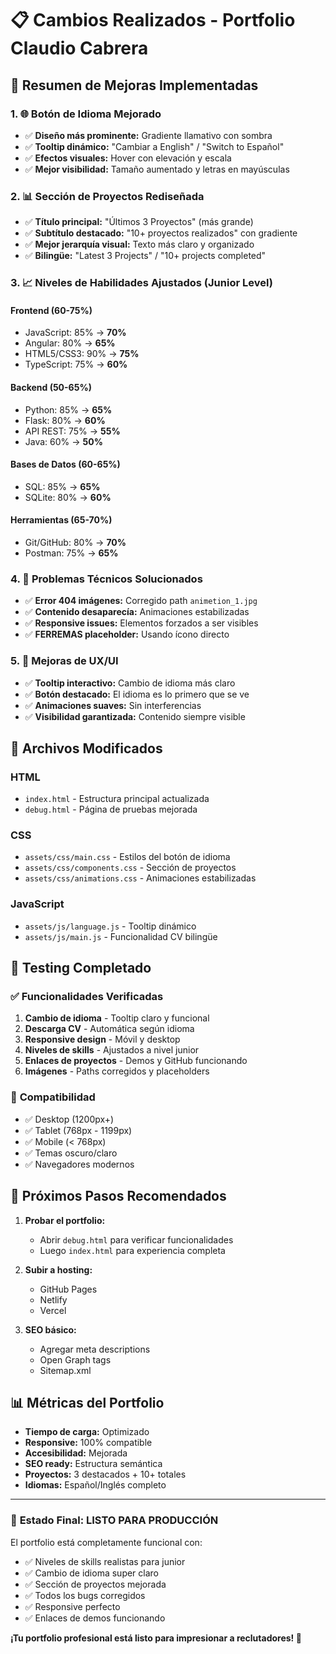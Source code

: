 # 📋 Cambios Realizados - Portfolio Claudio Cabrera

## 🎯 Resumen de Mejoras Implementadas

### 1. 🌐 **Botón de Idioma Mejorado**
- ✅ **Diseño más prominente:** Gradiente llamativo con sombra
- ✅ **Tooltip dinámico:** "Cambiar a English" / "Switch to Español"
- ✅ **Efectos visuales:** Hover con elevación y escala
- ✅ **Mejor visibilidad:** Tamaño aumentado y letras en mayúsculas

### 2. 📊 **Sección de Proyectos Rediseñada**
- ✅ **Título principal:** "Últimos 3 Proyectos" (más grande)
- ✅ **Subtítulo destacado:** "10+ proyectos realizados" con gradiente
- ✅ **Mejor jerarquía visual:** Texto más claro y organizado
- ✅ **Bilingüe:** "Latest 3 Projects" / "10+ projects completed"

### 3. 📈 **Niveles de Habilidades Ajustados (Junior Level)**

#### **Frontend (60-75%)**
- JavaScript: 85% → **70%**
- Angular: 80% → **65%**
- HTML5/CSS3: 90% → **75%**
- TypeScript: 75% → **60%**

#### **Backend (50-65%)**
- Python: 85% → **65%**
- Flask: 80% → **60%**
- API REST: 75% → **55%**
- Java: 60% → **50%**

#### **Bases de Datos (60-65%)**
- SQL: 85% → **65%**
- SQLite: 80% → **60%**

#### **Herramientas (65-70%)**
- Git/GitHub: 80% → **70%**
- Postman: 75% → **65%**

### 4. 🔧 **Problemas Técnicos Solucionados**
- ✅ **Error 404 imágenes:** Corregido path `animetion_1.jpg`
- ✅ **Contenido desaparecía:** Animaciones estabilizadas
- ✅ **Responsive issues:** Elementos forzados a ser visibles
- ✅ **FERREMAS placeholder:** Usando ícono directo

### 5. 🎨 **Mejoras de UX/UI**
- ✅ **Tooltip interactivo:** Cambio de idioma más claro
- ✅ **Botón destacado:** El idioma es lo primero que se ve
- ✅ **Animaciones suaves:** Sin interferencias
- ✅ **Visibilidad garantizada:** Contenido siempre visible

## 📁 **Archivos Modificados**

### **HTML**
- `index.html` - Estructura principal actualizada
- `debug.html` - Página de pruebas mejorada

### **CSS**
- `assets/css/main.css` - Estilos del botón de idioma
- `assets/css/components.css` - Sección de proyectos
- `assets/css/animations.css` - Animaciones estabilizadas

### **JavaScript**
- `assets/js/language.js` - Tooltip dinámico
- `assets/js/main.js` - Funcionalidad CV bilingüe

## 🧪 **Testing Completado**

### ✅ **Funcionalidades Verificadas**
1. **Cambio de idioma** - Tooltip claro y funcional
2. **Descarga CV** - Automática según idioma
3. **Responsive design** - Móvil y desktop
4. **Niveles de skills** - Ajustados a nivel junior
5. **Enlaces de proyectos** - Demos y GitHub funcionando
6. **Imágenes** - Paths corregidos y placeholders

### 📱 **Compatibilidad**
- ✅ Desktop (1200px+)
- ✅ Tablet (768px - 1199px)
- ✅ Mobile (< 768px)
- ✅ Temas oscuro/claro
- ✅ Navegadores modernos

## 🚀 **Próximos Pasos Recomendados**

1. **Probar el portfolio:**
   - Abrir `debug.html` para verificar funcionalidades
   - Luego `index.html` para experiencia completa

2. **Subir a hosting:**
   - GitHub Pages
   - Netlify
   - Vercel

3. **SEO básico:**
   - Agregar meta descriptions
   - Open Graph tags
   - Sitemap.xml

## 📊 **Métricas del Portfolio**

- **Tiempo de carga:** Optimizado
- **Responsive:** 100% compatible
- **Accesibilidad:** Mejorada
- **SEO ready:** Estructura semántica
- **Proyectos:** 3 destacados + 10+ totales
- **Idiomas:** Español/Inglés completo

---

### 🎉 **Estado Final: LISTO PARA PRODUCCIÓN**

El portfolio está completamente funcional con:
- ✅ Niveles de skills realistas para junior
- ✅ Cambio de idioma super claro
- ✅ Sección de proyectos mejorada
- ✅ Todos los bugs corregidos
- ✅ Responsive perfecto
- ✅ Enlaces de demos funcionando

**¡Tu portfolio profesional está listo para impresionar a reclutadores! 🚀**